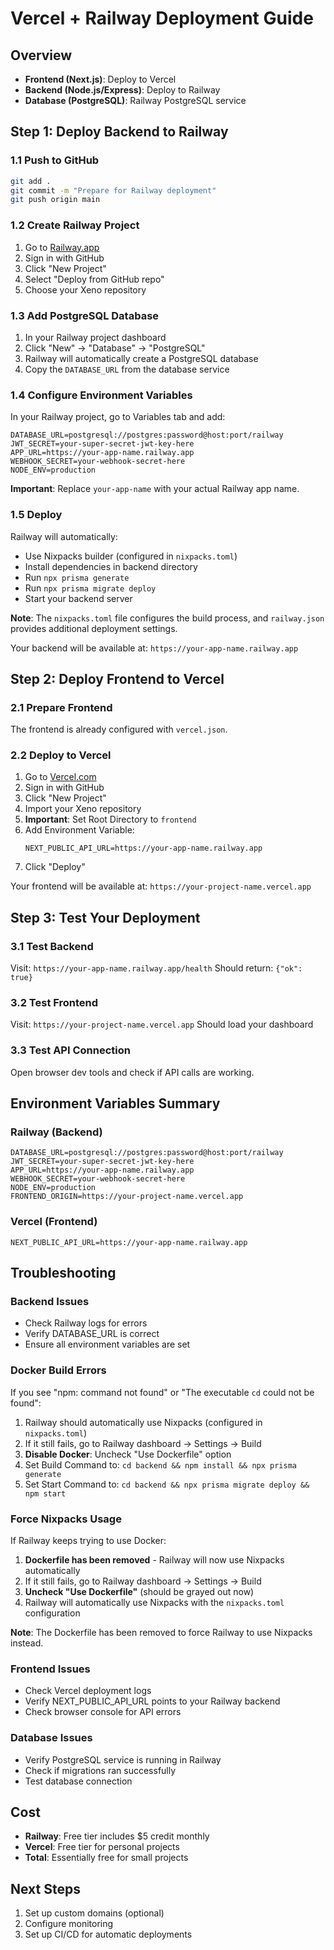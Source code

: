 # Vercel + Railway Deployment Guide

## Overview
- **Frontend (Next.js)**: Deploy to Vercel
- **Backend (Node.js/Express)**: Deploy to Railway
- **Database (PostgreSQL)**: Railway PostgreSQL service

## Step 1: Deploy Backend to Railway

### 1.1 Push to GitHub
```bash
git add .
git commit -m "Prepare for Railway deployment"
git push origin main
```

### 1.2 Create Railway Project
1. Go to [Railway.app](https://railway.app)
2. Sign in with GitHub
3. Click "New Project"
4. Select "Deploy from GitHub repo"
5. Choose your Xeno repository

### 1.3 Add PostgreSQL Database
1. In your Railway project dashboard
2. Click "New" → "Database" → "PostgreSQL"
3. Railway will automatically create a PostgreSQL database
4. Copy the `DATABASE_URL` from the database service

### 1.4 Configure Environment Variables
In your Railway project, go to Variables tab and add:

```env
DATABASE_URL=postgresql://postgres:password@host:port/railway
JWT_SECRET=your-super-secret-jwt-key-here
APP_URL=https://your-app-name.railway.app
WEBHOOK_SECRET=your-webhook-secret-here
NODE_ENV=production
```

**Important**: Replace `your-app-name` with your actual Railway app name.

### 1.5 Deploy
Railway will automatically:
- Use Nixpacks builder (configured in `nixpacks.toml`)
- Install dependencies in backend directory
- Run `npx prisma generate`
- Run `npx prisma migrate deploy`
- Start your backend server

**Note**: The `nixpacks.toml` file configures the build process, and `railway.json` provides additional deployment settings.

Your backend will be available at: `https://your-app-name.railway.app`

## Step 2: Deploy Frontend to Vercel

### 2.1 Prepare Frontend
The frontend is already configured with `vercel.json`.

### 2.2 Deploy to Vercel
1. Go to [Vercel.com](https://vercel.com)
2. Sign in with GitHub
3. Click "New Project"
4. Import your Xeno repository
5. **Important**: Set Root Directory to `frontend`
6. Add Environment Variable:
   ```
   NEXT_PUBLIC_API_URL=https://your-app-name.railway.app
   ```
7. Click "Deploy"

Your frontend will be available at: `https://your-project-name.vercel.app`

## Step 3: Test Your Deployment

### 3.1 Test Backend
Visit: `https://your-app-name.railway.app/health`
Should return: `{"ok": true}`

### 3.2 Test Frontend
Visit: `https://your-project-name.vercel.app`
Should load your dashboard

### 3.3 Test API Connection
Open browser dev tools and check if API calls are working.

## Environment Variables Summary

### Railway (Backend)
```env
DATABASE_URL=postgresql://postgres:password@host:port/railway
JWT_SECRET=your-super-secret-jwt-key-here
APP_URL=https://your-app-name.railway.app
WEBHOOK_SECRET=your-webhook-secret-here
NODE_ENV=production
FRONTEND_ORIGIN=https://your-project-name.vercel.app
```

### Vercel (Frontend)
```env
NEXT_PUBLIC_API_URL=https://your-app-name.railway.app
```

## Troubleshooting

### Backend Issues
- Check Railway logs for errors
- Verify DATABASE_URL is correct
- Ensure all environment variables are set

### Docker Build Errors
If you see "npm: command not found" or "The executable `cd` could not be found":
1. Railway should automatically use Nixpacks (configured in `nixpacks.toml`)
2. If it still fails, go to Railway dashboard → Settings → Build
3. **Disable Docker**: Uncheck "Use Dockerfile" option
4. Set Build Command to: `cd backend && npm install && npx prisma generate`
5. Set Start Command to: `cd backend && npx prisma migrate deploy && npm start`

### Force Nixpacks Usage
If Railway keeps trying to use Docker:
1. **Dockerfile has been removed** - Railway will now use Nixpacks automatically
2. If it still fails, go to Railway dashboard → Settings → Build
3. **Uncheck "Use Dockerfile"** (should be grayed out now)
4. Railway will automatically use Nixpacks with the `nixpacks.toml` configuration

**Note**: The Dockerfile has been removed to force Railway to use Nixpacks instead.

### Frontend Issues
- Check Vercel deployment logs
- Verify NEXT_PUBLIC_API_URL points to your Railway backend
- Check browser console for API errors

### Database Issues
- Verify PostgreSQL service is running in Railway
- Check if migrations ran successfully
- Test database connection

## Cost
- **Railway**: Free tier includes $5 credit monthly
- **Vercel**: Free tier for personal projects
- **Total**: Essentially free for small projects

## Next Steps
1. Set up custom domains (optional)
2. Configure monitoring
3. Set up CI/CD for automatic deployments
